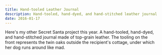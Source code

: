 ```yaml
---
title: Hand-tooled Leather Journal
description: Hand-tooled, hand-dyed, and hand-stitched leather journal
date: 2016-01-17
---
```

Here's my other Secret Santa project this year. A hand-tooled, hand-dyed, and hand-stitched journal made of top-grain leather. The tooling on the front represents the twin oaks outside the recipient's cottage, under which her dog runs around like mad.